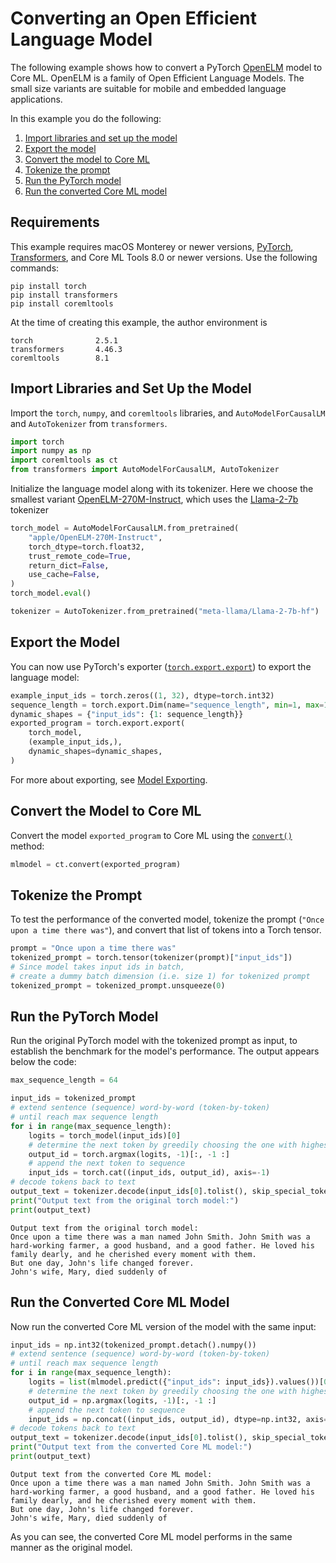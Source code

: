 # Converting an Open Efficient Language Model

The following example shows how to convert a PyTorch [OpenELM](https://huggingface.co/apple/OpenELM) model to Core ML. OpenELM is a family of Open Efficient Language Models. The small size variants are suitable for mobile and embedded language applications.

In this example you do the following:

1. [Import libraries and set up the model](#import-libraries-and-set-up-the-model)
2. [Export the model](#export-the-model)
3. [Convert the model to Core ML](#convert-the-model-to-core-ml)
4. [Tokenize the prompt](#tokenize-the-prompt)
5. [Run the PyTorch model](#run-the-pytorch-model)
6. [Run the converted Core ML model](#run-the-converted-core-ml-model)

## Requirements

This example requires macOS Monterey or newer versions, [PyTorch](https://pytorch.org/), [Transformers](https://huggingface.co/transformers/index.html), and Core ML Tools 8.0 or newer versions. Use the following commands:

```shell
pip install torch
pip install transformers
pip install coremltools
```

At the time of creating this example, the author environment is
```text Output
torch              2.5.1
transformers       4.46.3
coremltools        8.1
```

## Import Libraries and Set Up the Model

Import the `torch`, `numpy`, and `coremltools` libraries, and `AutoModelForCausalLM` and `AutoTokenizer` from `transformers`. 

```python
import torch
import numpy as np
import coremltools as ct
from transformers import AutoModelForCausalLM, AutoTokenizer
```

Initialize the language model along with its tokenizer. Here we choose the smallest variant [OpenELM-270M-Instruct](https://huggingface.co/apple/OpenELM-270M-Instruct), which uses the [Llama-2-7b](https://huggingface.co/meta-llama/Llama-2-7b-hf) tokenizer

```python
torch_model = AutoModelForCausalLM.from_pretrained(
    "apple/OpenELM-270M-Instruct",
    torch_dtype=torch.float32,
    trust_remote_code=True,
    return_dict=False,
    use_cache=False,
)
torch_model.eval()

tokenizer = AutoTokenizer.from_pretrained("meta-llama/Llama-2-7b-hf")
```

## Export the Model

You can now use PyTorch's exporter ([`torch.export.export`](https://pytorch.org/docs/stable/export.html#torch.export.export)) to export the language model:

```python
example_input_ids = torch.zeros((1, 32), dtype=torch.int32)
sequence_length = torch.export.Dim(name="sequence_length", min=1, max=128)
dynamic_shapes = {"input_ids": {1: sequence_length}}
exported_program = torch.export.export(
    torch_model,
    (example_input_ids,),
    dynamic_shapes=dynamic_shapes,
)
```

For more about exporting, see [Model Exporting](model-exporting).

## Convert the Model to Core ML

Convert the model `exported_program` to Core ML using the [`convert()`](https://apple.github.io/coremltools/source/coremltools.converters.convert.html#module-coremltools.converters._converters_entry) method:

```python
mlmodel = ct.convert(exported_program)
```

## Tokenize the Prompt

To test the performance of the converted model, tokenize the prompt (`"Once upon a time there was"`), and convert that list of tokens into a Torch tensor.

```python
prompt = "Once upon a time there was"
tokenized_prompt = torch.tensor(tokenizer(prompt)["input_ids"])
# Since model takes input ids in batch,
# create a dummy batch dimension (i.e. size 1) for tokenized prompt
tokenized_prompt = tokenized_prompt.unsqueeze(0)
```

## Run the PyTorch Model

Run the original PyTorch model with the tokenized prompt as input, to establish the benchmark for the model's performance. The output appears below the code:

```python
max_sequence_length = 64

input_ids = tokenized_prompt
# extend sentence (sequence) word-by-word (token-by-token)
# until reach max sequence length
for i in range(max_sequence_length):
    logits = torch_model(input_ids)[0]
    # determine the next token by greedily choosing the one with highest logit (probability)
    output_id = torch.argmax(logits, -1)[:, -1 :]
    # append the next token to sequence
    input_ids = torch.cat((input_ids, output_id), axis=-1)
# decode tokens back to text
output_text = tokenizer.decode(input_ids[0].tolist(), skip_special_tokens=True)
print("Output text from the original torch model:")
print(output_text)
```

```text Output
Output text from the original torch model:
Once upon a time there was a man named John Smith. John Smith was a hard-working farmer, a good husband, and a good father. He loved his family dearly, and he cherished every moment with them.
But one day, John's life changed forever.
John's wife, Mary, died suddenly of
```

## Run the Converted Core ML Model

Now run the converted Core ML version of the model with the same input:

```python
input_ids = np.int32(tokenized_prompt.detach().numpy())
# extend sentence (sequence) word-by-word (token-by-token)
# until reach max sequence length
for i in range(max_sequence_length):
    logits = list(mlmodel.predict({"input_ids": input_ids}).values())[0]
    # determine the next token by greedily choosing the one with highest logit (probability)
    output_id = np.argmax(logits, -1)[:, -1 :]
    # append the next token to sequence
    input_ids = np.concat((input_ids, output_id), dtype=np.int32, axis=-1)
# decode tokens back to text
output_text = tokenizer.decode(input_ids[0].tolist(), skip_special_tokens=True)
print("Output text from the converted Core ML model:")
print(output_text)
```

```text Output
Output text from the converted Core ML model:
Once upon a time there was a man named John Smith. John Smith was a hard-working farmer, a good husband, and a good father. He loved his family dearly, and he cherished every moment with them.
But one day, John's life changed forever.
John's wife, Mary, died suddenly of
```

As you can see, the converted Core ML model performs in the same manner as the original model.
